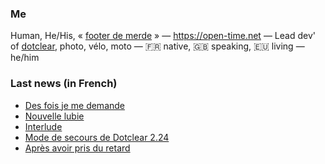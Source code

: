 ### Me

Human, He/His, « [footer de merde](https://open-time.net/post/2013/07/17/La-veritable-histoire-du-Footer-de-merde-) » — https://open-time.net — Lead dev' of [dotclear](https://git.dotclear.org/dev/dotclear), photo, vélo, moto — 🇫🇷 native, 🇬🇧 speaking, 🇪🇺 living — he/him

### Last news (in French)

<!-- BLOG-POST-LIST:START -->
- [Des fois je me demande](https://open-time.net/post/2022/12/06/Des-fois-je-me-demande)
- [Nouvelle lubie](https://open-time.net/post/2022/12/05/Nouvelle-lubie)
- [Interlude](https://open-time.net/post/2022/12/04/Interlude)
- [Mode de secours de Dotclear 2.24](https://open-time.net/post/2022/12/03/Mode-de-secours-de-Dotclear-224)
- [Après avoir pris du retard](https://open-time.net/post/2022/12/02/Apres-avoir-pris-du-retard)
<!-- BLOG-POST-LIST:END -->
